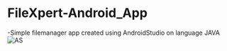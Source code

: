 # FileXpert-Android_App
-Simple filemanager app created using AndroidStudio on language JAVA 
![AS](https://github.com/Vishnut78a/FileXpert-Android_App/assets/91585011/57d767f3-ecc5-47e0-b05a-5b7d7424d132)
